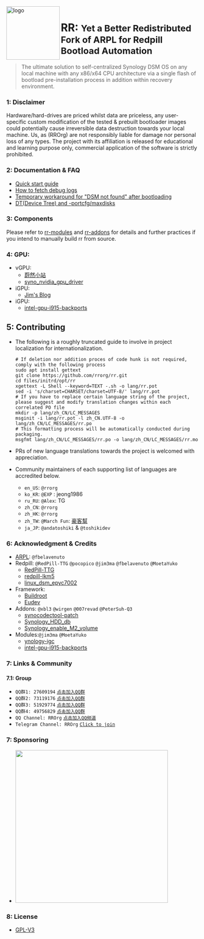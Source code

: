 <img src="https://avatars.githubusercontent.com/u/151816514?s=200&v=4" alt="logo" width="140" height="140" align="left" />

<h1>RR: <small>Yet a Better Redistributed Fork of ARPL for Redpill Bootload Automation</small></h1>

> The ultimate solution to self-centralized Synology DSM OS on any local machine with any x86/x64 CPU architecture via a single flash of bootload pre-installation process in addition within recovery environment.

### 1: Disclaimer

Hardware/hard-drives are priced whilst data are priceless, any user-specific custom modification of the tested & prebuilt bootloader images could potentially cause irreversible data destruction towards your local machine. Us, as (RROrg) are not responsibly liable for damage nor personal loss of any types. The project with its affiliation is released for educational and learning purpose only, commercial application of the software is strictly prohibited.


### 2: Documentation & FAQ

- [Quick start guide](./guide.md)
- [How to fetch debug logs](https://github.com/rrorg/rr/issues/173)
- [Temporary workaround for "DSM not found" after bootloading](https://github.com/rrorg/rr/issues/175)
- [DT(Device Tree) and -portcfg/maxdisks](https://github.com/rrorg/rr/issues/226)

### 3: Components

Please refer to [rr-modules](https://github.com/RROrg/rr-modules) and [rr-addons](https://github.com/RROrg/rr-addons) for details and further practices if you intend to manually build rr from source.

### 4: GPU: 

- vGPU:
  - [蔚然小站](https://blog.kkk.rs/) 
  - [syno_nvidia_gpu_driver](https://github.com/pdbear/syno_nvidia_gpu_driver/)
- iGPU:
  - [Jim's Blog](https://jim.plus/)
- iGPU:
  - [intel-gpu-i915-backports](https://github.com/MoetaYuko/intel-gpu-i915-backports)

## 5: Contributing

- The following is a roughly truncated guide to involve in project localization for internationalization.

  ```shell
  # If deletion nor addition proces of code hunk is not required, comply with the following process
  sudo apt install gettext
  git clone https://github.com/rrorg/rr.git
  cd files/initrd/opt/rr
  xgettext -L Shell --keyword=TEXT -.sh -o lang/rr.pot
  sed -i 's/charset=CHARSET/charset=UTF-8/' lang/rr.pot
  # If you have to replace certain language string of the project, please suggest and modify translation changes within each correlated PO file
  mkdir -p lang/zh_CN/LC_MESSAGES
  msginit -i lang/rr.pot -l zh_CN.UTF-8 -o lang/zh_CN/LC_MESSAGES/rr.po
  # This formatting process will be automatically conducted during packaging.
  msgfmt lang/zh_CN/LC_MESSAGES/rr.po -o lang/zh_CN/LC_MESSAGES/rr.mo
  ```

- PRs of new language translations towards the project is welcomed with appreciation.

- Community maintainers of each supporting list of languages are accredited below.

  - `en_US`: `@rrorg`
  - `ko_KR`:  `@EXP` : jeong1986
  - `ru_RU`: `@Alex`: TG
  - `zh_CN`: `@rrorg`
  - `zh_HK`: `@rrorg`
  - `zh_TW`: `@March Fun`: [豪客幫](<https://cyber.suma.tw/>)
  - `ja_JP`: `@andatoshiki` & `@toshikidev`

### 6: Acknowledgment & Credits

- [ARPL](https://github.com/fbelavenuto/arpl): `@fbelavenuto`
- Redpill: `@RedPill-TTG` `@pocopico` `@jim3ma` `@fbelavenuto` `@MoetaYuko`
  - [RedPill-TTG](https://github.com/RedPill-TTG)
  - [redpill-lkm5](https://github.com/XPEnology-Community/redpill-lkm5)
  - [linux_dsm_epyc7002](https://github.com/MoetaYuko/linux_dsm_epyc7002)
- Framework:
  - [Buildroot](https://github.com/buildroot/buildroot)
  - [Eudev](https://github.com/eudev-project/eudev)
- Addons: `@xbl3` `@wirgen` `@007revad` `@PeterSuh-Q3`
  - [synocodectool-patch](https://github.com/xbl3/synocodectool-patch)
  - [Synology_HDD_db](https://github.com/007revad/Synology_HDD_db)
  - [Synology_enable_M2_volume](https://github.com/007revad/Synology_enable_M2_volume)
- Modules:`@jim3ma` `@MoetaYuko`
  - [ynology-igc](https://github.com/jim3ma/synology-igc)
  - [intel-gpu-i915-backports](https://github.com/MoetaYuko/intel-gpu-i915-backports)

### 7: Links & Community

#### 7.1: Group

- `QQ群1: 27609194` [`点击加入QQ群`](https://qm.qq.com/q/YTPvSXfeU0)
- `QQ群2: 73119176` [`点击加入QQ群`](https://qm.qq.com/q/YV1B0NFvWK)
- `QQ群3: 51929774` [`点击加入QQ群`](https://qm.qq.com/q/aVjM3Wb6KY)
- `QQ群4: 49756829` [`点击加入QQ群`](https://qm.qq.com/q/9PHzmZDkqI)
- `QQ Channel: RROrg` [`点击加入QQ频道`](https://pd.qq.com/s/aklqb0uij)
- `Telegram Channel: RROrg` [`Click to join`](https://t.me/RR_Org)

### 7: Sponsoring

- <img src="https://raw.githubusercontent.com/rrorg/rrorg/master/my/20220908134226.jpg" width="400">

### 8: License

- [GPL-V3](https://github.com/RROrg/rr/blob/main/LICENSE)
